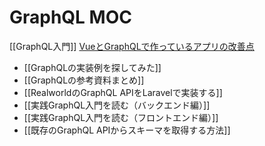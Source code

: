 # GraphQL MOC

[[GraphQL入門]]
[VueとGraphQLで作っているアプリの改善点](VueとGraphQLで作っているアプリの改善点.md)
- [[GraphQLの実装例を探してみた]]
- [[GraphQLの参考資料まとめ]]
- [[RealworldのGraphQL APIをLaravelで実装する]]
- [[実践GraphQL入門を読む（バックエンド編）]]
- [[実践GraphQL入門を読む（フロントエンド編）]]
- [[既存のGraphQL APIからスキーマを取得する方法]]
